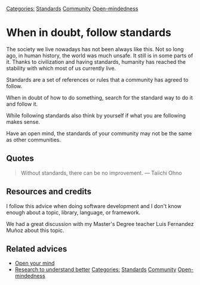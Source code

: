 [Categories:](../Categories/index.md) [Standards](../Categories/Standards.md) [Community](../Categories/Community.md) [Open-mindedness](../Categories/Open-mindedness.md)
# When in doubt, follow standards

The society we live nowadays has not been always like this. Not so long ago, in human history, the world was much unsafe. It still is in some parts of it. Thanks to civilization and having standards, humanity has reached the stability with which most of us currently live.

Standards are a set of references or rules that a community has agreed to follow.

When in doubt of how to do something, search for the standard way to do it and follow it.

While following standards also think by yourself if what you are following makes sense.

Have an open mind, the standards of your community may not be the same as other communities.

## Quotes

> Without standards, there can be no improvement. — Taiichi Ohno

## Resources and credits

I follow this advice when doing software development and I don't know enough about a topic, library, language, or framework.

We had a great discussion with my Master's Degree teacher Luis Fernandez Muñoz about this topic.

## Related advices

- [Open your mind](../Open%20your%20mind/index.md)
- [Research to understand better](../Research%20to%20understand%20better/index.md)
[Categories:](../Categories/index.md) [Standards](../Categories/Standards.md) [Community](../Categories/Community.md) [Open-mindedness](../Categories/Open-mindedness.md)